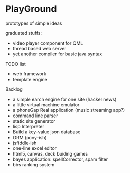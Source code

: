 PlayGround
==========

prototypes of simple ideas

graduated stuffs:

* video player component for QML
* thread based web server
* yet another compiler for basic java syntax


TODO list

* web framework
* template engine


Backlog

* a simple earch engine for one site (hacker news)
* a little virtual machine emulator
* a phoneGap Real application (music streaming app?)
* command line parser
* static site generator
* lisp Interpreter
* Build a key-value json database
* ORM (pony-ish)
* jsfiddle-ish
* one-line excel editor
* html5, canvas, deck buiding games
* bayes application: spellCorrector, spam filter
* bbs ranking system